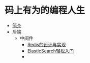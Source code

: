 # 码上有为的编程人生

* [简介](README.md)
* 后端
  * 中间件
    * [Redis的设计与实现](pages/server/Redis设计与实现.md)
    * [ElasticSearch轻松入门](pages/server/ElasticSearch快速入门.md)
    * 